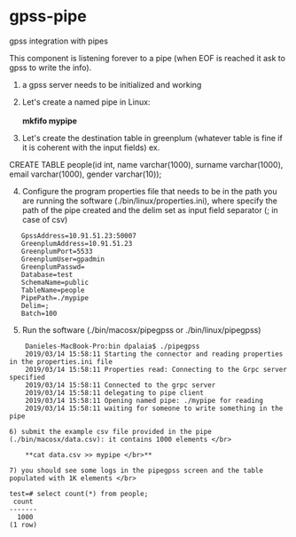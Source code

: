 # gpss-pipe
gpss integration with pipes

This component is listening forever to a pipe (when EOF is reached it ask to gpss to write the info). </br>

1) a gpss server needs to be initialized and working </br>

2) Let's create a named pipe in Linux: </br></br>
    **mkfifo mypipe </br>**

3) Let's create the destination table in greenplum (whatever table is fine if it is coherent with the input fields) ex. </br>

CREATE TABLE people(id int, name varchar(1000), surname varchar(1000), email varchar(1000), gender varchar(10)); </br>

4) Configure the program properties file that needs to be in the path you are running the software (./bin/linux/properties.ini), where specify the path of the pipe created and the delim set as input field separator (; in case of csv) </br>

```
   GpssAddress=10.91.51.23:50007
   GreenplumAddress=10.91.51.23
   GreenplumPort=5533
   GreenplumUser=gpadmin
   GreenplumPasswd=
   Database=test
   SchemaName=public
   TableName=people
   PipePath=./mypipe
   Delim=;
   Batch=100
```

5) Run the software (./bin/macosx/pipegpss or ./bin/linux/pipegpss) </br>

```
    Danieles-MacBook-Pro:bin dpalaia$ ./pipegpss
    2019/03/14 15:58:11 Starting the connector and reading properties in the properties.ini file
    2019/03/14 15:58:11 Properties read: Connecting to the Grpc server specified
    2019/03/14 15:58:11 Connected to the grpc server
    2019/03/14 15:58:11 delegating to pipe client
    2019/03/14 15:58:11 Opening named pipe: ./mypipe for reading
    2019/03/14 15:58:11 waiting for someone to write something in the pipe

6) submit the example csv file provided in the pipe (./bin/macosx/data.csv): it contains 1000 elements </br>

    **cat data.csv >> mypipe </br>**

7) you should see some logs in the pipegpss screen and the table populated with 1K elements </br>

```
    test=# select count(*) from people;
     count 
    -------
      1000
    (1 row)

